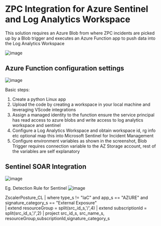 # ZPC Integration for Azure Sentinel and Log Analytics Workspace

This solution requires an Azure Blob from where ZPC incidents are picked up by a Blob trigger 
and executes an Azure Function app to push data into the Log Analytics Workspace

![image](https://user-images.githubusercontent.com/60926235/222214188-6ac10b39-0e2a-4334-ab27-6444232d360b.png)

## Azure Function configuration settings

![image](https://user-images.githubusercontent.com/60926235/222214917-47f990a9-7fa6-427f-aaaa-d34c5cadbad0.png)

Basic steps:

1. Create a python Linux app
2. Upload the code by creating a workspace in your local machine and leveraging VScode integrations
3. Assign a managed identity to the function ensure the service principal has read access to azure blobs and write access to log analytics workspace and sentinel
4. Configure a Log Analytics Workspace and obtain workspace id, rg info etc optional map this into Microsoft Sentinel for Incident Management
5. Configure environment variables as shown in the screenshot, 
    Blob Trigger requires connection variable to the AZ Storage account, rest of the variables are self explanatory

## Sentinel SOAR Integration

![image](https://user-images.githubusercontent.com/60926235/222216327-2b7f4b55-6482-41cc-93d2-b2a71a29c5ed.png)

Eg. Detection Rule for Sentinel ![image](https://user-images.githubusercontent.com/60926235/222216625-ddc4e3d9-613c-4cf2-a763-3bf219b23840.png)

ZscalerPosture_CL
| where type_s != "IaC"
    and app_s == "AZURE"
    and signature_category_s == "External Exposure"   
| extend resourceGroup = split(src_id_s,'/',4)
| extend subscriptionId = split(src_id_s,'/',2)
| project src_id_s, src_name_s, resourceGroup,subscriptionId,signature_category_s
